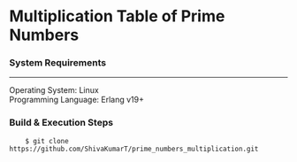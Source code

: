 # Multiplication Table of Prime Numbers

### System Requirements
-------------------
Operating System: Linux\
Programming Language: Erlang v19+

### Build & Execution Steps
```shell
    $ git clone https://github.com/ShivaKumarT/prime_numbers_multiplication.git
    
```
